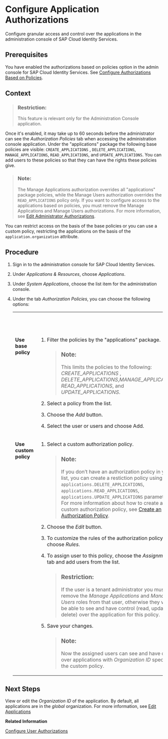 <!-- loio01cff18e443142b195545a97115fc3fe -->

# Configure Application Authorizations

Configure granular access and control over the applications in the administration console of SAP Cloud Identity Services.



<a name="loio01cff18e443142b195545a97115fc3fe__prereq_yys_bdw_fzb"/>

## Prerequisites

You have enabled the authorizations based on policies option in the admin console for SAP Cloud Identity Services. See [Configure Authorizations Based on Policies](configure-authorizations-based-on-policies-08fea39.md).



## Context

> ### Restriction:  
> This feature is relevant only for the Administration Console application.

Once it's enabled, it may take up to 60 seconds before the administrator can see the *Authorization Policies* tab when accessing the administration console application. Under the "applications" package the following base policies are visible: `CREATE_APPLICATIONS` , `DELETE_APPLICATIONS`, `MANAGE_APPLICATIONS`, `READ_APPLICATIONS`, and `UPDATE_APPLICATIONS`. You can add users to these policies so that they can have the rights these policies give.

> ### Note:  
> The Manage Applications authorization overrides all "applications" package policies, while the Manage Users authorization overrides the `READ_APPLICATIONS` policy only. If you want to configure access to the applications based on policies, you must remove the Manage Applications and Manage Users authorizations. For more information, see [Edit Administrator Authorizations](edit-administrator-authorizations-86ee374.md).

You can restrict access on the basis of the base policies or you can use a custom policy, restricting the applications on the basis of the `application.organization` attribute.



## Procedure

1.  Sign in to the administration console for SAP Cloud Identity Services.

2.  Under *Applications & Resources*, choose *Applications*.

3.  Under *System Applications*, choose the list item for the administration console.

4.  Under the tab *Authorization Policies*, you can choose the following options:


    <table>
    <tr>
    <th valign="top">

     
    
    </th>
    <th valign="top">

     
    
    </th>
    </tr>
    <tr>
    <td valign="top">
    
    **Use base policy**
    
    </td>
    <td valign="top">
    
    1.  Filter the policies by the "applications" package.

        > ### Note:  
        > This limits the policies to the following: *CREATE\_APPLICATIONS* , *DELETE\_APPLICATIONS*,*MANAGE\_APPLICATIONS*, *READ\_APPLICATIONS*, and *UPDATE\_APPLICATIONS*.

    2.  Select a policy from the list.
    3.  Choose the *Add* button.
    4.  Select the user or users and choose Add.


    
    </td>
    </tr>
    <tr>
    <td valign="top">
    
    **Use custom policy**
    
    </td>
    <td valign="top">
    
    1.  Select a custom authorization policy.

        > ### Note:  
        > If you don’t have an authorization policy in your list, you can create a restiction policy using the `applications.DELETE_APPLICATIONS`, `applications.READ_APPLICATIONS`, `applications.UPDATE_APPLICATIONS` parameters. For more information about how to create a custom authorization policy, see [Create an Authorization Policy](create-an-authorization-policy-897fc30.md).

    2.  Choose the *Edit* button.
    3.  To customize the rules of the authorization policy, choose *Rules*.
    4.  To assign user to this policy, choose the *Assignments* tab and add users from the list.

        > ### Restriction:  
        > If the user is a tenant administrator you must remove the *Manage Applications* and *Manage Users* roles from that user, otherwise they won't be able to see and have control \(read, update or delete\) over the application for this policy.

    5.  Save your changes.

        > ### Note:  
        > Now the assigned users can see and have control over applications with *Organization ID* specified in the custom policy.



    
    </td>
    </tr>
    </table>
    



<a name="loio01cff18e443142b195545a97115fc3fe__postreq_aqc_bjd_w1c"/>

## Next Steps

View or edit the *Organization ID* of the application. By default, all applications are in the *global* organization. For more information, see [Edit Applications](edit-applications-69d8cad.md)

**Related Information**  


[Configure User Authorizations](configure-user-authorizations-424b64c.md "Configure a granular access control based on policies for the administrators of SAP Cloud Identity Services.")

